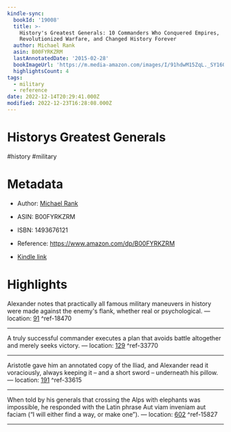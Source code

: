 ```yaml
---
kindle-sync:
  bookId: '19008'
  title: >-
    History's Greatest Generals: 10 Commanders Who Conquered Empires,
    Revolutionized Warfare, and Changed History Forever
  author: Michael Rank
  asin: B00FYRKZRM
  lastAnnotatedDate: '2015-02-28'
  bookImageUrl: 'https://m.media-amazon.com/images/I/91hdwM15ZqL._SY160.jpg'
  highlightsCount: 4
tags:
  - military
  - reference
date: 2022-12-14T20:29:41.000Z
modified: 2022-12-23T16:28:08.000Z
---
```

# Historys Greatest Generals

#history #military 

# Metadata

* Author: [Michael Rank](https://www.amazon.com/Michael-Rank/e/B00B9GC4MG/ref=dp_byline_cont_ebooks_1)

* ASIN: B00FYRKZRM

* ISBN: 1493676121

* Reference: <https://www.amazon.com/dp/B00FYRKZRM>

* [Kindle link](kindle://book?action=open&asin=B00FYRKZRM)

# Highlights

Alexander notes that practically all famous military maneuvers in history were made against the enemy's flank, whether real or psychological. — location: [91](kindle://book?action=open&asin=B00FYRKZRM&location=91) ^ref-18470

---

A truly successful commander executes a plan that avoids battle altogether and merely seeks victory. — location: [129](kindle://book?action=open&asin=B00FYRKZRM&location=129) ^ref-33770

---

Aristotle gave him an annotated copy of the Iliad, and Alexander read it voraciously, always keeping it – and a short sword – underneath his pillow. — location: [191](kindle://book?action=open&asin=B00FYRKZRM&location=191) ^ref-33615

---

When told by his generals that crossing the Alps with elephants was impossible, he responded with the Latin phrase Aut viam inveniam aut faciam (“I will either find a way, or make one”). — location: [602](kindle://book?action=open&asin=B00FYRKZRM&location=602) ^ref-15827

---
